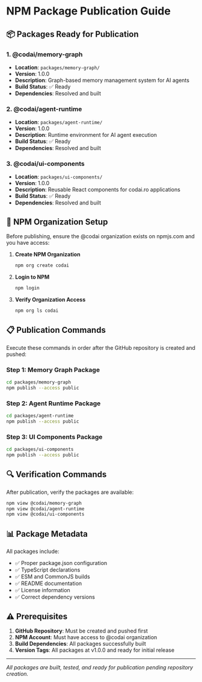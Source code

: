 # NPM Package Publication Guide

## 📦 Packages Ready for Publication

### 1. @codai/memory-graph

- **Location**: `packages/memory-graph/`
- **Version**: 1.0.0
- **Description**: Graph-based memory management system for AI agents
- **Build Status**: ✅ Ready
- **Dependencies**: Resolved and built

### 2. @codai/agent-runtime

- **Location**: `packages/agent-runtime/`
- **Version**: 1.0.0
- **Description**: Runtime environment for AI agent execution
- **Build Status**: ✅ Ready
- **Dependencies**: Resolved and built

### 3. @codai/ui-components

- **Location**: `packages/ui-components/`
- **Version**: 1.0.0
- **Description**: Reusable React components for codai.ro applications
- **Build Status**: ✅ Ready
- **Dependencies**: Resolved and built

## 🔑 NPM Organization Setup

Before publishing, ensure the @codai organization exists on npmjs.com and you have access:

1. **Create NPM Organization**

   ```bash
   npm org create codai
   ```

2. **Login to NPM**

   ```bash
   npm login
   ```

3. **Verify Organization Access**
   ```bash
   npm org ls codai
   ```

## 📋 Publication Commands

Execute these commands in order after the GitHub repository is created and pushed:

### Step 1: Memory Graph Package

```bash
cd packages/memory-graph
npm publish --access public
```

### Step 2: Agent Runtime Package

```bash
cd packages/agent-runtime
npm publish --access public
```

### Step 3: UI Components Package

```bash
cd packages/ui-components
npm publish --access public
```

## 🔍 Verification Commands

After publication, verify the packages are available:

```bash
npm view @codai/memory-graph
npm view @codai/agent-runtime
npm view @codai/ui-components
```

## 📊 Package Metadata

All packages include:

- ✅ Proper package.json configuration
- ✅ TypeScript declarations
- ✅ ESM and CommonJS builds
- ✅ README documentation
- ✅ License information
- ✅ Correct dependency versions

## ⚠️ Prerequisites

1. **GitHub Repository**: Must be created and pushed first
2. **NPM Account**: Must have access to @codai organization
3. **Build Dependencies**: All packages successfully built
4. **Version Tags**: All packages at v1.0.0 and ready for initial release

---

_All packages are built, tested, and ready for publication pending repository creation._
